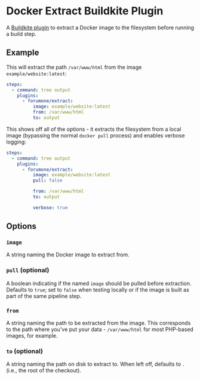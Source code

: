 # Docker Extract Buildkite Plugin

A [Buildkite plugin](https://buildkite.com/docs/agent/v3/plugins) to extract a Docker image to the filesystem before running a build step.

## Example

This will extract the path `/var/www/html` from the image `example/website:latest`:

```yaml
steps:
  - command: tree output
    plugins:
      - forumone/extract:
          image: example/website:latest
          from: /var/www/html
          to: output
```

This shows off all of the options - it extracts the filesystem from a local image (bypassing the normal `docker pull` process) and enables verbose logging:

```yaml
steps:
  - command: tree output
    plugins:
      - forumone/extract:
          image: example/website:latest
          pull: false

          from: /var/www/html
          to: output

          verbose: true
```

## Options

### `image`

A string naming the Docker image to extract from.

### `pull` (optional)

A boolean indicating if the named `image` should be pulled before extraction. Defaults to `true`; set to `false` when testing locally or if the image is built as part of the same pipeline step.

### `from`

A string naming the path to be extracted from the image. This corresponds to the path where you've put your data - `/var/www/html` for most PHP-based images, for example.

### `to` (optional)

A string naming the path on disk to extract to. When left off, defaults to `.` (i.e., the root of the checkout).
